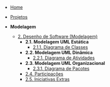 <!-- docs/_sidebar.md -->

- [Home](README.md)
- [Projetos](Projeto/Projeto.md)

- **Modelagem**
  - [2. Desenho de Software (Modelagem)](Modelagem/2.Modelagem.md)
    - **2.1. Modelagem UML Estática**
        - [2.1.1. Diagrama de Classes](Modelagem/DiagramaClasses.md)
    - **2.2. Modelagem UML Dinâmica**
        - [2.2.1. Diagrama de Atividades](Modelagem/DiagramaAtividades.md)
    - **2.3. Modelagem UML Organizacional**
        - [2.3.1. Diagrama de Pacotes](Modelagem/DiagramaPacotes.md)
    - [2.4. Participações](Modelagem/2.4.ParticipacoesModelagem.md)
    - [2.5. Iniciativas Extras](Modelagem/2.5.IniciativasExtras.md)
